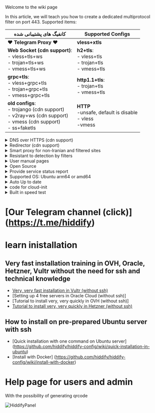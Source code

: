 


Welcome to the wiki page



In this article, we will teach you how to create a dedicated multiprotocol filter on port 443.
Supported items:


| کانفیگ های پشتیبانی شده | Supported Configs |
| - | - |
| ♥ **Telegram Proxy** ♥ | **vless+xtls** |
| **Web Socket (cdn support)**:<br> - vless+tls+ws <br>- trojan+tls+ws <br> - vmess+tls+ws | **h2+tls**:<br> - vless+tls<br> - trojan+tls<br> - vmess+tls |
| **grpc+tls**:<br> - vless+grpc+tls<br> - trojan+grpc+tls<br> - vmess+grpc+tls | **http1.1+tls**:  <br>- trojan+tls <br> - vmess+tls|
| **old configs**: <br> - trojango (cdn support) <br> - v2ray+ws (cdn support) <br> - vmess (cdn support) <br> - ss+faketls| **HTTP** <br> -unsafe, default is disable <br> - vless<br> -vmess |




<details markdown="1"> <summary>DNS over HTTPS (cdn support)</summary>
 
  To use DNS over HTTPS, just use the following dns in the browser:
 
  `https://yourdomain.com/yoursecret/dns/dns-query{?dns}`
 
</details>
<details markdown="1"> <summary>Redirector (cdn support)</summary>
 
  The point of this is that, for example, when you want to share Telegram proxy or ShadowSax proxy through other programs, it is possible. For example, if you put the ShadowSax configuration instead of ``fullURL'', by clicking on this link, the ShadowSax software will be opened and the proxy will be activated on it.
 
  `https://yourdomain.com/yoursecret/redirect/fullURL`
 
  for example:
 
  `https://yourdomain.com/yoursecret/redirect/ss://secret/`
 
</details>
  <details markdown="1"> <summary>Smart proxy for non-Iranian and filtered sites </summary>
 
  You can connect to the Internet in 3 modes by using the Clash client and the configuration we made.

1- The first method only passes the filtered site through the filter breaker.

2- Only Iranian sites can be opened without a filter breaker (recommended)

3- All sites pass through the filter breaker

</details>
  <details markdown="1"> <summary>Resistant to detection by filters</summary>
 
  Attempts have been made to prevent common attacks on the server and to minimize the possibility of detection, however, do not forget to disable other ports except 22, 80 and 443.

</details>
  <details markdown="1"> <summary>User manual pages</summary>
 
  With the possibility of generating qrcode

  ![User manual page](https://user-images.githubusercontent.com/114227601/206908372-db1fc206-4c6a-4206-ad39-e6b6b44a55c4.png)

</details>
<details markdown="1"> <summary>Open Source</summary>

All source codes in [Git Hub] (https://github.com/hiddify/hiddify-config)
</details>

<details markdown="1"> <summary>Provide service status report </summary>
Display of proxy consumption and number of users, based on protocol, city and internet operator while maintaining users' privacy

You can see the status of the server through the link below

`https://yourdomain.com/yoursecret/stats/`

</details>
<details markdown="1"> <summary>Supported OS: Ubuntu arm64 or amd64</summary>
It is tested on Ubuntu 20.04 and 22.04
</details>

<details markdown="1"> <summary>Auto Up to date</summary>

Automatic update is enabled by default
To disable it, add the following code in `config.env`
```
ENABLE_AUTO_UPDATE=false
```
</details>


<details markdown="1"> <summary>code for cloud-init</summary>

In some companies, you can automatically install the proxy using the following script and see the link of the user page from the address ``https://yourip.sslip.io/'' or ``http://yourip/''. Put your IP instead of yourip.

Also, this temporary link will only be active for one hour and then it will be deactivated

```
#cloud-config
package_upgrade: true
packages:
   - apt-transport-https
   - ca-certificates
   - curl
   - wget
   - gnupg-agent
   - software-properties-common
   - git

runcmd:
   - cd /opt
   - git clone https://github.com/hiddify/hiddify-config/
   - cd hidedify-config
  # uncomment it for using a special secret otherwise it will be created automatically
  # - echo "USER_SECRET=0123456789abcdef0123456789abcdef" >config.env
  # - echo "MAIN_DOMAIN=" >>config.env
   - echo "TELEGRAM_AD_TAG=" >>config.env
   - bash install.sh

final_message: "The system is finally up, after $UPTIME seconds"
output: { all: "| tee -a /root/cloud-init-output.log" }

# you can see the generated link from the website by using http://yourip/ or https://yourip.sslip.io in one hour, after that, it will disappear.
```

</details>
<details markdown="1"> <summary>Built in speed test</summary>

In this way, you can check the speed of the server without filter breaker and with filter breaker

![image](https://user-images.githubusercontent.com/114227601/210183115-4e1f4186-421e-4316-8082-3ce53275adc7.png)

</details>

# [Our Telegram channel (click)] (https://t.me/hiddify)

# learn inistallation

## Very fast installation training in OVH, Oracle, Hetzner, Vultr without the need for ssh and technical knowledge
- [Very, very fast installation in Vultr (without ssh)](https://github.com/hiddify/hiddify-config/wiki/Vultr-install-very-very-fast-in-voltr)
- [Setting up 4 free servers in Oracle Cloud (without ssh)]
- [Tutorial to install very, very quickly in OVH (without ssh)]
- [Tutorial to install very, very quickly in Hetzner (without ssh)](https://github.com/hiddify/hiddify-config/wiki/Hetzner-installation-very-quick-in-Hetzner)

## How to install on pre-prepared Ubuntu server with ssh
- [Quick installation with one command on Ubuntu server] (https://github.com/hiddify/hiddify-config/wiki/quick-installation-in-ubuntu)
- [Install with Docker] (https://github.com/hiddify/hiddify-config/wiki/install-with-docker)


# Help page for users and admin

With the possibility of generating qrcode


![HiddifyPanel](https://raw.githubusercontent.com/hiddify/hiddify-config/main/docs/HiddifyPanel.webp)
<!--
![User manual page](https://user-images.githubusercontent.com/114227601/206908372-db1fc206-4c6a-4206-ad39-e6b6b44a55c4.png)


# Management page
![image](https://user-images.githubusercontent.com/114227601/209979538-cb3196aa-a832-4b06-95c4-37e9795e00cb.png)
-->
